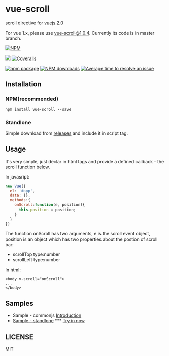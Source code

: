 # vue-scroll
scroll directive for [vuejs 2.0](https://vuejs.org/v2/guide/)

For vue 1.x, please use vue-scroll@1.0.4. Currently its code is in master branch.

[![NPM](https://nodei.co/npm/vue-scroll.png?stars&downloads)](https://nodei.co/npm/vue-scroll/)

[![](https://img.shields.io/travis/wangpin34/vue-scroll.svg?style=flat-square)](https://travis-ci.org/wangpin34/vue-scroll)
[![Coveralls](https://img.shields.io/coveralls/wangpin34/vue-scroll.svg?style=flat-square)](https://coveralls.io/github/wangpin34/vue-scroll)


[![npm package](https://img.shields.io/npm/v/vue-scroll.svg?style=flat-square)](https://www.npmjs.org/package/vue-scroll)
[![NPM downloads](http://img.shields.io/npm/dm/vue-scroll.svg?style=flat-square)](https://npmjs.org/package/vue-scroll)
[![Average time to resolve an issue](http://isitmaintained.com/badge/resolution/wangpin34/vue-scroll.svg)](http://isitmaintained.com/project/wangpin34/vue-scroll "Average time to resolve an issue")

## Installation
### NPM(recommended)
```
npm install vue-scroll --save
```
### Standlone

Simple download from [releases](https://github.com/wangpin34/vue-scroll/releases) and include it in script tag.

## Usage
It's very simple, just declar in html tags and provide a defined callback - the scroll function below.

In javasript:
```javascript
new Vue({
  el: '#app',
  data: {},
  methods:{
    onScroll:function(e, position){
      this.position = position;
    }
  }
})
```

The function onScroll has two arguments, e is the scroll event object, position is an object which has two properties about the postion of scroll bar:
* scrollTop type:number
* scrollLeft type:number

In html:
```
<body v-scroll="onScroll">
...
</body>

```



## Samples

* Sample - commonjs [Introduction](https://github.com/wangpin34/vue-scroll/tree/2.0-compatible/samples/commonjs)
* [Sample - standlone](https://github.com/wangpin34/vue-scroll/tree/2.0-compatible/samples/standlone) *** [Try in now](http://rawgit.com/wangpin34/vue-scroll/2.0-compatible/samples/standlone/index.html)


## LICENSE
MIT
